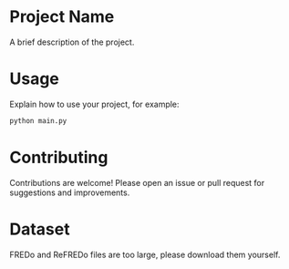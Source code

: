# Project Name

A brief description of the project.


# Usage

Explain how to use your project, for example:

```bash
python main.py
```

# Contributing

Contributions are welcome! Please open an issue or pull request for suggestions and improvements.

# Dataset

FREDo and ReFREDo files are too large, please download them yourself.
